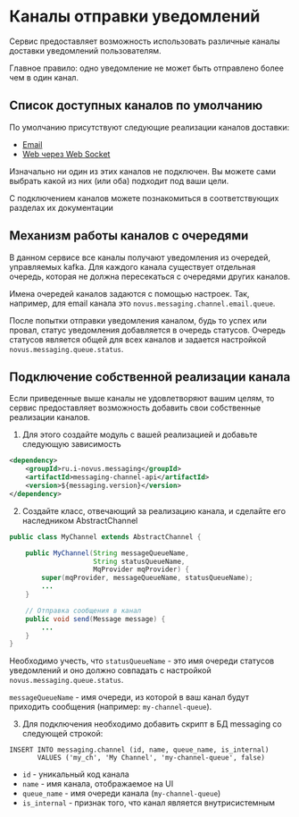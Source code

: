 # Каналы отправки уведомлений
Сервис предоставляет возможность использовать различные каналы доставки уведомлений пользователям.

Главное правило: одно уведомление не может быть отправлено более чем в один канал.

## Cписок доступных каналов по умолчанию
По умолчанию присутствуют следующие реализации каналов доставки:
- [Email](../messaging-channel-email/README.md)
- [Web через Web Socket](../messaging-channel-web/README.md)

Изначально ни один из этих каналов не подключен. 
Вы можете сами выбрать какой из них (или оба) подходит под ваши цели. 

С подключением каналов можете познакомиться в соответствующих разделах их документации

## Механизм работы каналов с очередями
В данном сервисе все каналы получают уведомления из очередей, управляемых kafka.
Для каждого канала существует отдельная очередь, которая не должна пересекаться с очередями других каналов.

Имена очередей каналов задаются с помощью настроек. 
Так, например, для email канала это `novus.messaging.channel.email.queue`.

После попытки отправки уведомления каналом, будь то успех или провал, статус уведомления добавляется в очередь статусов.
Очередь статусов является общей для всех каналов и задается настройкой `novus.messaging.queue.status`.

## Подключение собственной реализации канала
Если приведенные выше каналы не удовлетворяют вашим целям,
то сервис предоставляет возможность добавить свои собственные реализации каналов.

1. Для этого создайте модуль с вашей реализацией и добавьте следующую зависимость
```xml
<dependency>
    <groupId>ru.i-novus.messaging</groupId>
    <artifactId>messaging-channel-api</artifactId>
    <version>${messaging.version}</version>
</dependency>
```
2. Создайте класс, отвечающий за реализацию канала, и сделайте его наследником AbstractChannel

```java
public class MyChannel extends AbstractChannel {

    public MyChannel(String messageQueueName,
                     String statusQueueName,
                     MqProvider mqProvider) {
        super(mqProvider, messageQueueName, statusQueueName);
        ...
    }

    // Отправка сообщения в канал
    public void send(Message message) {
        ...
    }
}
```
Необходимо учесть, что `statusQueueName` - это имя очереди статусов уведомлений
и оно должно совпадать с настройкой `novus.messaging.queue.status`.

`messageQueueName` - имя очереди, из которой в ваш канал будут приходить сообщения (например: `my-channel-queue`).

3. Для подключения необходимо добавить скрипт в БД messaging со следующей строкой:
 ```roomsql
 INSERT INTO messaging.channel (id, name, queue_name, is_internal) 
        VALUES ('my_ch', 'My Channel', 'my-channel-queue', false)
 ```
 - `id` - уникальный код канала
 - `name` - имя канала, отображаемое на UI
 - `queue_name` - имя очереди канала (`my-channel-queue`)
 - `is_internal` - признак того, что канал является внутрисистемным 




